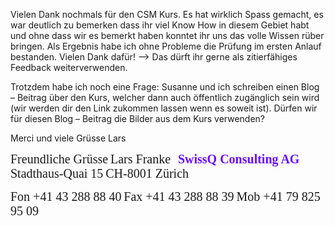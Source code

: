 <span style="color:#000ff;">Vielen Dank nochmals für den CSM Kurs. Es hat wirklich Spass gemacht, es war deutlich zu bemerken dass ihr viel Know How in diesem Gebiet habt und ohne dass wir es bemerkt haben konntet ihr uns das volle Wissen rüber bringen. Als Ergebnis habe ich ohne Probleme die Prüfung im ersten Anlauf bestanden. Vielen Dank dafür! --> Das dürft ihr gerne als zitierfähiges Feedback weiterverwenden.</span>

<span style="color:#000ff;">Trotzdem habe ich noch eine Frage: Susanne und ich schreiben einen Blog – Beitrag über den Kurs, welcher dann auch öffentlich zugänglich sein wird (wir werden dir den Link zukommen lassen wenn es soweit ist). Dürfen wir für diesen Blog – Beitrag die Bilder aus dem Kurs verwenden?</span>

<span style="color:#000ff;">Merci und viele Grüsse</span>
<span style="color:#000ff;">Lars</span>


<span style="font-family:Verdana;font-size:15pt;color:#000ff;">Freundliche Grüsse</span>
<span style="font-family:Verdana;font-size:15pt;color:#000ff;">Lars Franke</span>
 
<span style="font-family:Verdana-Bold;font-size:15pt;color:#6b09ff;"><b>SwissQ Consulting AG</b></span>
<span style="font-family:Verdana;font-size:15pt;color:#000ff;">Stadthaus-Quai 15</span>
<span style="font-family:Verdana;font-size:15pt;color:#000ff;">CH-8001 Zürich</span>
 
<span style="font-family:Verdana;font-size:15pt;color:#000ff;">Fon +41 43 288 88 40</span>
<span style="font-family:Verdana;font-size:15pt;color:#000ff;">Fax +41 43 288 88 39</span>
<span style="font-family:Verdana;font-size:15pt;color:#000ff;">Mob +41 79 825 95 09</span>